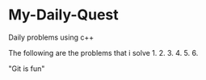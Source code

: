 # My-Daily-Quest
Daily problems using c++

The following are the problems that i solve
1.
2.
3.
4.
5.
6.

"Git is fun"
